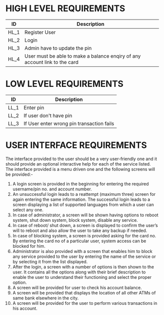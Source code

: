 # HIGH LEVEL REQUIREMENTS
|ID |Description |
|---|---|
|HL_1 |Register User |
|HL_2 |Login |
|HL_3 |Admin have to update the pin |
|HL_4 |User must be able to make a balance enqiry of any account link to the card |



# LOW LEVEL REQUIREMENTS
|ID |Description |
|---|---|
|LL_1 |Enter pin |
|LL_2 |If user don't have  pin |
|LL_3 |If User enter wrong pin transaction fails |

# USER INTERFACE REQUIREMENTS
The interface provided to the user should be a very user-friendly one and it 
should provide an optional interactive help for each of the service listed. The 
interface provided is a menu driven one and the following screens will be 
provided:-

1. A login screen is provided in the beginning for entering the required 
username/pin no. and account number. 
2. An unsuccessful login leads to a reattempt (maximum three) screen for 
again entering the same information. The successful login leads to a 
screen displaying a list of supported languages from which a user can 
select any one. 
3. In case of administrator, a screen will be shown having options to reboot 
system, shut down system, block system, disable any service. 
4. In case of reboot/ shut down, a screen is displayed to confirm the user’s 
will to reboot and also allow the user to take any backup if needed. 
5. In case of blocking system, a screen is provided asking for the card no. 
By entering the card no of a particular user, system access can be 
blocked for him. 
6. Administrator is also provided with a screen that enables him to block 
any service provided to the user by entering the name of the service or 
by selecting it from the list displayed. 
7. After the login, a screen with a number of options is then shown to the 
user. It contains all the options along with their brief description to 
enable the user to understand their functioning and select the proper 
option. 
8. A screen will be provided for user to check his account balance. 
9. A screen will be provided that displays the location of all other ATMs of 
same bank elsewhere in the city. 
10. A screen will be provided for the user to perform various transactions in 
his account.
